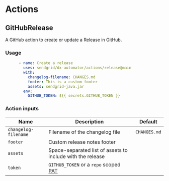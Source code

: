 # Actions

## GitHubRelease

A GitHub action to create or update a Release in GitHub.

### Usage

```yml
      - name: Create a release
        uses: sendgrid/dx-automator/actions/release@main
        with:
          changelog-filename: CHANGES.md
          footer: This is a custom footer
          assets: sendgrid-java.jar
        env:
          GITHUB_TOKEN: ${{ secrets.GITHUB_TOKEN }}
```

### Action inputs

| Name                 | Description                                                                                                                          | Default      |
|----------------------|--------------------------------------------------------------------------------------------------------------------------------------|--------------|
| `changelog-filename` | Filename of the changelog file                                                                                                       | `CHANGES.md` |
| `footer`             | Custom release notes footer                                                                                                          |              |
| `assets`             | Space-separated list of assets to include with the release                                                                           |              |
| `token`              | `GITHUB_TOKEN` or a `repo` scoped [PAT](https://docs.github.com/en/github/authenticating-to-github/creating-a-personal-access-token) |              |
